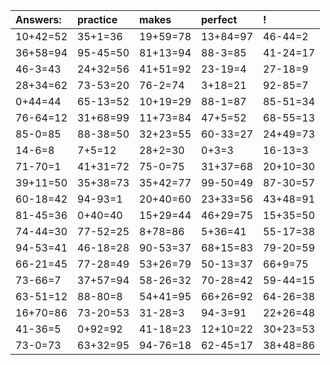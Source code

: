 | Answers: | practice | makes | perfect | ! |
| :--- | :--- | :--- | :--- | :--- |
| 10+42=52 | 35+1=36 | 19+59=78 | 13+84=97 | 46-44=2 | 
| 36+58=94 | 95-45=50 | 81+13=94 | 88-3=85 | 41-24=17 | 
| 46-3=43 | 24+32=56 | 41+51=92 | 23-19=4 | 27-18=9 | 
| 28+34=62 | 73-53=20 | 76-2=74 | 3+18=21 | 92-85=7 | 
| 0+44=44 | 65-13=52 | 10+19=29 | 88-1=87 | 85-51=34 | 
| 76-64=12 | 31+68=99 | 11+73=84 | 47+5=52 | 68-55=13 | 
| 85-0=85 | 88-38=50 | 32+23=55 | 60-33=27 | 24+49=73 | 
| 14-6=8 | 7+5=12 | 28+2=30 | 0+3=3 | 16-13=3 | 
| 71-70=1 | 41+31=72 | 75-0=75 | 31+37=68 | 20+10=30 | 
| 39+11=50 | 35+38=73 | 35+42=77 | 99-50=49 | 87-30=57 | 
| 60-18=42 | 94-93=1 | 20+40=60 | 23+33=56 | 43+48=91 | 
| 81-45=36 | 0+40=40 | 15+29=44 | 46+29=75 | 15+35=50 | 
| 74-44=30 | 77-52=25 | 8+78=86 | 5+36=41 | 55-17=38 | 
| 94-53=41 | 46-18=28 | 90-53=37 | 68+15=83 | 79-20=59 | 
| 66-21=45 | 77-28=49 | 53+26=79 | 50-13=37 | 66+9=75 | 
| 73-66=7 | 37+57=94 | 58-26=32 | 70-28=42 | 59-44=15 | 
| 63-51=12 | 88-80=8 | 54+41=95 | 66+26=92 | 64-26=38 | 
| 16+70=86 | 73-20=53 | 31-28=3 | 94-3=91 | 22+26=48 | 
| 41-36=5 | 0+92=92 | 41-18=23 | 12+10=22 | 30+23=53 | 
| 73-0=73 | 63+32=95 | 94-76=18 | 62-45=17 | 38+48=86 | 
